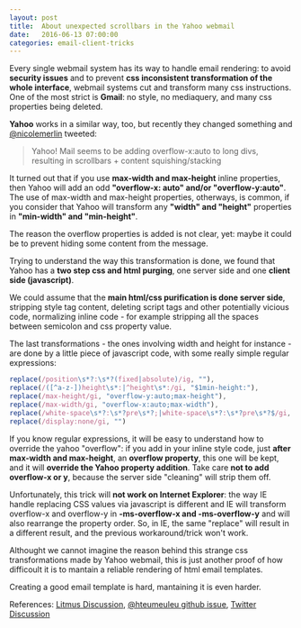 ```yaml
---
layout: post
title:  About unexpected scrollbars in the Yahoo webmail
date:   2016-06-13 07:00:00
categories: email-client-tricks
---
```


Every single webmail system has its way to handle email rendering: to avoid **security issues** and to prevent **css inconsistent transformation of the whole interface**, webmail systems cut and transform many css instructions.
One of the most strict is **Gmail**: no style, no mediaquery, and many css properties being deleted.

**Yahoo** works in a similar way, too, but recently they changed something and [@nicolemerlin](https://twitter.com/moonstrips/status/738641345259016192) tweeted:

> Yahoo! Mail seems to be adding overflow-x:auto to long divs,
> resulting in scrollbars + content squishing/stacking

It turned out that if you use **max-width and max-height** inline properties, then Yahoo will add an odd **"overflow-x: auto" and/or "overflow-y:auto"**. The use of max-width and max-height properties, otherways, is common, if you consider that Yahoo will transform any **"width" and "height"** properties in **"min-width" and "min-height"**.

The reason the overflow properties is added is not clear, yet: maybe it could be to prevent hiding some content from the message.
<!--more-->

Trying to understand the way this transformation is done, we found that Yahoo has a **two step css and html purging**, one server side and one **client side (javascript)**.

We could assume that the **main html/css purification is done server side**, stripping style tag content, deleting script tags and other potentially vicious code, normalizing inline code - for example stripping all the spaces between semicolon and css property value.

The last transformations - the ones involving width and height for instance - are done by a little piece of javascript code, with some really simple regular expressions:

```javascript
replace(/position\s*?:\s*?(fixed|absolute)/ig, ""),
replace(/([^a-z-])height\s*:|^height\s*:/gi, "$1min-height:"),
replace(/max-height/gi, "overflow-y:auto;max-height"),
replace(/max-width/gi, "overflow-x:auto;max-width"),
replace(/white-space\s*?:\s*?pre\s*?;|white-space\s*?:\s*?pre\s*?$/gi, "white-space:pre-wrap;"),
replace(/display:none/gi, "")
```

If you know regular expressions, it will be easy to understand how to override the yahoo "overflow": if you add in your inline style code, just **after max-width and max-height**, an **overflow property**, this one will be kept, and it will **override the Yahoo property addition**.
Take care **not to add overflow-x or y**, because the server side "cleaning" will strip them off.

Unfortunately, this trick will **not work on Internet Explorer**: the way IE handle replacing CSS values via javascript is different and IE will transform overflow-x and overflow-y in **-ms-overflow-x and -ms-overflow-y** and will also rearrange the property order. So, in IE, the same "replace" will result in a different result, and the previous workaround/trick won't work.

Althought we cannot imagine the reason behind this strange css transformations made by Yahoo webmail, this is just another proof of how difficoult it is to mantain a reliable rendering of html email templates.

Creating a good email template is hard, mantaining it is even harder.

References: [Litmus Discussion](https://litmus.com/community/discussions/5336-yahoo-mail-update-potentially-breaks-hybrid-emails), [@hteumeuleu github issue](https://github.com/hteumeuleu/email-bugs/issues/17), [Twitter Discussion](https://twitter.com/moonstrips/status/738641345259016192)
